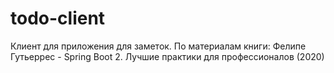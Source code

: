 # todo-client
Клиент для приложения для заметок.
По материалам книги: Фелипе Гутьеррес - Spring Boot 2. Лучшие практики для профессионалов (2020)

